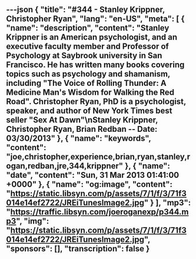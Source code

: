 ---json
{
  "title": "#344 - Stanley Krippner, Christopher Ryan",
  "lang": "en-US",
  "meta": [
    {
      "name": "description",
      "content": "Stanley Krippner is an American psychologist, and an executive faculty member and Professor of Psychology at Saybrook university in San Francisco. He has written many books covering topics such as psychology and shamanism, including \"The Voice of Rolling Thunder: A Medicine Man's Wisdom for Walking the Red Road\". Christopher Ryan, PhD is a psychologist, speaker, and author of New York Times best seller \"Sex At Dawn\"\nStanley Krippner, Christopher Ryan, Brian Redban -- Date: 03/30/2013"
    },
    {
      "name": "keywords",
      "content": "joe,christopher,experience,brian,ryan,stanley,rogan,redban,jre,344,krippner"
    },
    {
      "name": "date",
      "content": "Sun, 31 Mar 2013 01:41:00 +0000"
    },
    {
      "name": "og:image",
      "content": "https://static.libsyn.com/p/assets/7/1/f/3/71f3014e14ef2722/JREiTunesImage2.jpg"
    }
  ],
  "mp3": "https://traffic.libsyn.com/joeroganexp/p344.mp3",
  "img": "https://static.libsyn.com/p/assets/7/1/f/3/71f3014e14ef2722/JREiTunesImage2.jpg",
  "sponsors": [],
  "transcription": false
}
---
<episode-header />

<timemark seconds="0" />

<transcribe-call-to-action />

<episode-footer />